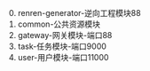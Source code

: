 0. renren-generator-逆向工程模块88
1. common-公共资源模块
2. gateway-网关模块-端口88
3. task-任务模块-端口9000
4. user-用户模块-端口11000
